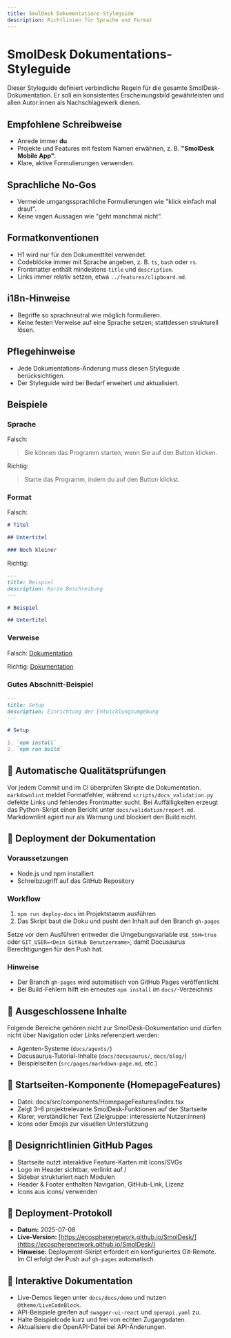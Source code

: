 ```yaml
---
title: SmolDesk Dokumentations-Styleguide
description: Richtlinien für Sprache und Format
---
```


<!-- markdownlint-disable MD025 -->

# SmolDesk Dokumentations-Styleguide

Dieser Styleguide definiert verbindliche Regeln für die gesamte SmolDesk-Dokumentation. Er soll ein konsistentes Erscheinungsbild gewährleisten und allen Autor:innen als Nachschlagewerk dienen.

## Empfohlene Schreibweise

- Anrede immer **du**.
- Projekte und Features mit festem Namen erwähnen, z. B. **"SmolDesk Mobile App"**.
- Klare, aktive Formulierungen verwenden.

## Sprachliche No-Gos

- Vermeide umgangssprachliche Formulierungen wie "klick einfach mal drauf".
- Keine vagen Aussagen wie "geht manchmal nicht".

## Formatkonventionen

- H1 wird nur für den Dokumenttitel verwendet.
- Codeblöcke immer mit Sprache angeben, z. B. `ts`, `bash` oder `rs`.
- Frontmatter enthält mindestens `title` und `description`.
- Links immer relativ setzen, etwa `../features/clipboard.md`.

## i18n-Hinweise

- Begriffe so sprachneutral wie möglich formulieren.
- Keine festen Verweise auf eine Sprache setzen; stattdessen strukturell lösen.

## Pflegehinweise

- Jede Dokumentations-Änderung muss diesen Styleguide berücksichtigen.
- Der Styleguide wird bei Bedarf erweitert und aktualisiert.

## Beispiele

### Sprache

Falsch:

> Sie können das Programm starten, wenn Sie auf den Button klicken.

Richtig:

> Starte das Programm, indem du auf den Button klickst.

### Format

Falsch:

```md
# Titel

## Untertitel

### Noch kleiner
```

Richtig:

```md
---
title: Beispiel
description: Kurze Beschreibung
---

# Beispiel

## Untertitel
```

### Verweise

Falsch:
[Dokumentation](https://example.com/docs/feature)

Richtig:
[Dokumentation](./features/remote.md)

### Gutes Abschnitt-Beispiel

```md
---
title: Setup
description: Einrichtung der Entwicklungsumgebung
---

# Setup

1. `npm install`
2. `npm run build`
```

## 🔧 Automatische Qualitätsprüfungen

Vor jedem Commit und im CI überprüfen Skripte die Dokumentation.
`markdownlint` meldet Formatfehler, während
`scripts/docs_validation.py` defekte Links und fehlendes Frontmatter sucht.
Bei Auffälligkeiten erzeugt das Python-Skript einen Bericht unter
`docs/validation/report.md`. Markdownlint agiert nur als Warnung und blockiert
den Build nicht.

## 🚀 Deployment der Dokumentation

### Voraussetzungen

- Node.js und npm installiert
- Schreibzugriff auf das GitHub Repository

### Workflow

1. `npm run deploy-docs` im Projektstamm ausführen
2. Das Skript baut die Doku und pusht den Inhalt auf den Branch `gh-pages`

Setze vor dem Ausführen entweder die Umgebungsvariable `USE_SSH=true` oder
`GIT_USER=<Dein GitHub Benutzername>`, damit Docusaurus Berechtigungen für den
Push hat.

### Hinweise

- Der Branch `gh-pages` wird automatisch von GitHub Pages veröffentlicht
- Bei Build-Fehlern hilft ein erneutes `npm install` im `docs/`-Verzeichnis

## 🚫 Ausgeschlossene Inhalte

Folgende Bereiche gehören nicht zur SmolDesk-Dokumentation und dürfen nicht über Navigation oder Links referenziert werden:
- Agenten-Systeme (`docs/agents/`)
- Docusaurus-Tutorial-Inhalte (`docs/docusaurus/`, `docs/blog/`)
- Beispielseiten (`src/pages/markdown-page.md`, etc.)

## 🧩 Startseiten-Komponente (HomepageFeatures)

- Datei: docs/src/components/HomepageFeatures/index.tsx
- Zeigt 3–6 projektrelevante SmolDesk-Funktionen auf der Startseite
- Klarer, verständlicher Text (Zielgruppe: interessierte Nutzer:innen)
- Icons oder Emojis zur visuellen Unterstützung

## 🎨 Designrichtlinien GitHub Pages

- Startseite nutzt interaktive Feature-Karten mit Icons/SVGs
- Logo im Header sichtbar, verlinkt auf /
- Sidebar strukturiert nach Modulen
- Header & Footer enthalten Navigation, GitHub-Link, Lizenz
- Icons aus icons/ verwenden

## 📅 Deployment-Protokoll

- **Datum:** 2025-07-08
- **Live-Version:** [https://ecospherenetwork.github.io/SmolDesk/](https://ecospherenetwork.github.io/SmolDesk/)
- **Hinweise:** Deployment-Skript erfordert ein konfiguriertes Git-Remote. Im CI erfolgt der Push auf `gh-pages` automatisch.

## 🧪 Interaktive Dokumentation

- Live-Demos liegen unter `docs/docs/demo` und nutzen `@theme/LiveCodeBlock`.
- API-Beispiele greifen auf `swagger-ui-react` und `openapi.yaml` zu.
- Halte Beispielcode kurz und frei von echten Zugangsdaten.
- Aktualisiere die OpenAPI-Datei bei API-Änderungen.
